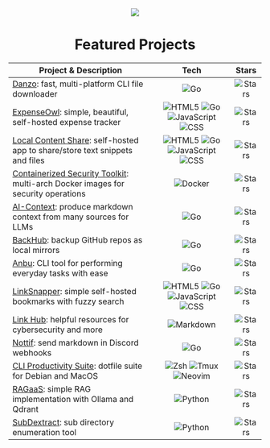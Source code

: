 <div align="center">
  <a href="https://github.com/tanq16">
    <img align="center" src="https://github-readme-stats.vercel.app/api?username=tanq16&show_icons=true&hide_border=true&custom_title=GitHub%20Stats&theme=material-palenight" />
  </a>
</div>

<div align="center">
  <h1>Featured Projects</h1>
</div>

| Project & Description | Tech | Stars |
|---------|:------:|:---------:|
| [Danzo](https://github.com/tanq16/danzo): fast, multi-platform CLI file downloader | ![Go](https://img.shields.io/badge/-%2300ADD8.svg?style=flat-square&logo=go&logoColor=white) | ![Stars](https://img.shields.io/github/stars/tanq16/danzo?style=for-the-badge&label=★&color=cfaaf9&labelColor=363a4f) |
| [ExpenseOwl](https://github.com/tanq16/expenseowl): simple, beautiful, self-hosted expense tracker | ![HTML5](https://img.shields.io/badge/-%23E8D4C3.svg?style=flat-square&logo=html5&logoColor=black) ![Go](https://img.shields.io/badge/-%2300ADD8.svg?style=flat-square&logo=go&logoColor=white) ![JavaScript](https://img.shields.io/badge/-%237C9894.svg?style=flat-square&logo=javascript&logoColor=white) ![CSS](https://img.shields.io/badge/-%23749CB8.svg?style=flat-square&logo=css3&logoColor=white) | ![Stars](https://img.shields.io/github/stars/tanq16/expenseowl?style=for-the-badge&label=★&color=cfaaf9&labelColor=363a4f) |
| [Local Content Share](https://github.com/tanq16/local-content-share): self-hosted app to share/store text snippets and files | ![HTML5](https://img.shields.io/badge/-%23E8D4C3.svg?style=flat-square&logo=html5&logoColor=black) ![Go](https://img.shields.io/badge/-%2300ADD8.svg?style=flat-square&logo=go&logoColor=white) ![JavaScript](https://img.shields.io/badge/-%237C9894.svg?style=flat-square&logo=javascript&logoColor=white) ![CSS](https://img.shields.io/badge/-%23749CB8.svg?style=flat-square&logo=css3&logoColor=white) | ![Stars](https://img.shields.io/github/stars/tanq16/local-content-share?style=for-the-badge&label=★&color=cfaaf9&labelColor=363a4f) |
| [Containerized Security Toolkit](https://github.com/tanq16/containerized-security-toolkit): multi-arch Docker images for security operations | ![Docker](https://img.shields.io/badge/-%232496ED.svg?style=flat-square&logo=docker&logoColor=white) | ![Stars](https://img.shields.io/github/stars/tanq16/containerized-security-toolkit?style=for-the-badge&label=★&color=cfaaf9&labelColor=363a4f) |
| [AI-Context](https://github.com/tanq16/ai-context): produce markdown context from many sources for LLMs | ![Go](https://img.shields.io/badge/-%2300ADD8.svg?style=flat-square&logo=go&logoColor=white) | ![Stars](https://img.shields.io/github/stars/tanq16/ai-context?style=for-the-badge&label=★&color=cfaaf9&labelColor=363a4f) |
| [BackHub](https://github.com/tanq16/backhub): backup GitHub repos as local mirrors | ![Go](https://img.shields.io/badge/-%2300ADD8.svg?style=flat-square&logo=go&logoColor=white) | ![Stars](https://img.shields.io/github/stars/tanq16/backhub?style=for-the-badge&label=★&color=cfaaf9&labelColor=363a4f) |
| [Anbu](https://github.com/tanq16/anbu): CLI tool for performing everyday tasks with ease | ![Go](https://img.shields.io/badge/-%2300ADD8.svg?style=flat-square&logo=go&logoColor=white) | ![Stars](https://img.shields.io/github/stars/tanq16/anbu?style=for-the-badge&label=★&color=cfaaf9&labelColor=363a4f) |
| [LinkSnapper](https://github.com/tanq16/linksnapper): simple self-hosted bookmarks with fuzzy search | ![HTML5](https://img.shields.io/badge/-%23E8D4C3.svg?style=flat-square&logo=html5&logoColor=black) ![Go](https://img.shields.io/badge/-%2300ADD8.svg?style=flat-square&logo=go&logoColor=white) ![JavaScript](https://img.shields.io/badge/-%237C9894.svg?style=flat-square&logo=javascript&logoColor=white) ![CSS](https://img.shields.io/badge/-%23749CB8.svg?style=flat-square&logo=css3&logoColor=white) | ![Stars](https://img.shields.io/github/stars/tanq16/linksnapper?style=for-the-badge&label=★&color=cfaaf9&labelColor=363a4f) |
| [Link Hub](https://github.com/tanq16/link-hub): helpful resources for cybersecurity and more | ![Markdown](https://img.shields.io/badge/-%23636E7B.svg?style=flat-square&logo=markdown&logoColor=white) | ![Stars](https://img.shields.io/github/stars/tanq16/link-hub?style=for-the-badge&label=★&color=cfaaf9&labelColor=363a4f) |
| [Nottif](https://github.com/tanq16/nottif): send markdown in Discord webhooks | ![Go](https://img.shields.io/badge/-%2300ADD8.svg?style=flat-square&logo=go&logoColor=white) | ![Stars](https://img.shields.io/github/stars/tanq16/nottif?style=for-the-badge&label=★&color=cfaaf9&labelColor=363a4f) |
| [CLI Productivity Suite](https://github.com/tanq16/cli-productivity-suite): dotfile suite for Debian and MacOS | ![Zsh](https://img.shields.io/badge/-%23935B63.svg?style=flat-square&logo=gnu-bash&logoColor=white) ![Tmux](https://img.shields.io/badge/-%23446B6C.svg?style=flat-square&logo=tmux&logoColor=white) ![Neovim](https://img.shields.io/badge/-%235B657A.svg?style=flat-square&logo=neovim&logoColor=white) | ![Stars](https://img.shields.io/github/stars/tanq16/cli-productivity-suite?style=for-the-badge&label=★&color=cfaaf9&labelColor=363a4f) |
| [RAGaaS](https://github.com/tanq16/RAGaaS): simple RAG implementation with Ollama and Qdrant | ![Python](https://img.shields.io/badge/-%233776AB.svg?style=flat-square&logo=python&logoColor=white) | ![Stars](https://img.shields.io/github/stars/tanq16/RAGaaS?style=for-the-badge&label=★&color=cfaaf9&labelColor=363a4f) |
| [SubDextract](https://github.com/tanq16/subdextract): sub directory enumeration tool | ![Python](https://img.shields.io/badge/-%233776AB.svg?style=flat-square&logo=python&logoColor=white) | ![Stars](https://img.shields.io/github/stars/tanq16/subdextract?style=for-the-badge&label=★&color=cfaaf9&labelColor=363a4f) |
